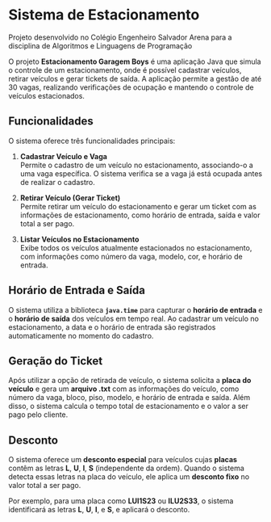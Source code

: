 # Sistema de Estacionamento
 Projeto desenvolvido no Colégio Engenheiro Salvador Arena para a disciplina de  Algoritmos e Linguagens de Programação

O projeto **Estacionamento Garagem Boys** é uma aplicação Java que simula o controle de um estacionamento, onde é possível cadastrar veículos, retirar veículos e gerar tickets de saída. A aplicação permite a gestão de até 30 vagas, realizando verificações de ocupação e mantendo o controle de veículos estacionados.

## Funcionalidades
O sistema oferece três funcionalidades principais:

1. **Cadastrar Veículo e Vaga**  
   Permite o cadastro de um veículo no estacionamento, associando-o a uma vaga específica. O sistema verifica se a vaga já está ocupada antes de realizar o cadastro.

2. **Retirar Veículo (Gerar Ticket)**  
   Permite retirar um veículo do estacionamento e gerar um ticket com as informações de estacionamento, como horário de entrada, saída e valor total a ser pago.

3. **Listar Veículos no Estacionamento**  
   Exibe todos os veículos atualmente estacionados no estacionamento, com informações como número da vaga, modelo, cor, e horário de entrada.

## Horário de Entrada e Saída
O sistema utiliza a biblioteca **`java.time`** para capturar o **horário de entrada** e o **horário de saída** dos veículos em tempo real. Ao cadastrar um veículo no estacionamento, a data e o horário de entrada são registrados automaticamente no momento do cadastro.

## Geração do Ticket
Após utilizar a opção de retirada de veículo, o sistema solicita a **placa do veículo** e gera um **arquivo .txt** com as informações do veículo, como número da vaga, bloco, piso, modelo, e horário de entrada e saída. Além disso, o sistema calcula o tempo total de estacionamento e o valor a ser pago pelo cliente.

## Desconto
O sistema oferece um **desconto especial** para veículos cujas **placas** contêm as letras **L**, **U**, **I**, **S** (independente da ordem). Quando o sistema detecta essas letras na placa do veículo, ele aplica um **desconto fixo** no valor total a ser pago.

Por exemplo, para uma placa como **LUI1S23** ou **ILU2S33**, o sistema identificará as letras **L**, **U**, **I**, e **S**, e aplicará o desconto.
